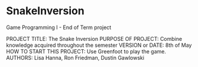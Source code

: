 # SnakeInversion
Game Programming I - End of Term project

PROJECT TITLE: The Snake Inversion
PURPOSE OF PROJECT: Combine knowledge acquired throughout the semester
VERSION or DATE: 8th of May
HOW TO START THIS PROJECT: Use Greenfoot to play the game.
AUTHORS: Lisa Hanna, Ron Friedman, Dustin Gawlowski
